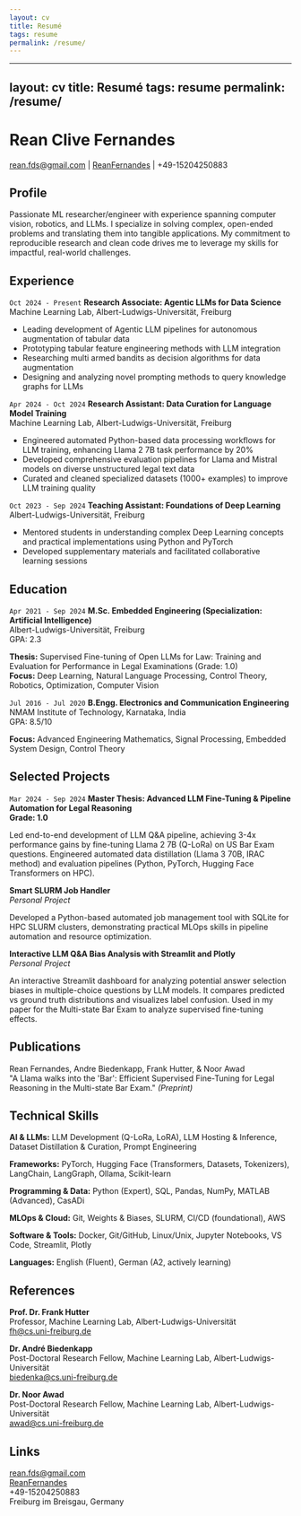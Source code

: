 ```yaml
---
layout: cv
title: Resumé
tags: resume
permalink: /resume/
---
```

---
layout: cv
title: Resumé
tags: resume
permalink: /resume/
---
# Rean Clive Fernandes

<div id="webaddress">
<a href="mailto:rean.fds@gmail.com">rean.fds@gmail.com</a> | 
<i class="fa fa-github"></i> <a href="http://github.com/ReanFernandes">ReanFernandes</a> | 
<i class="fa fa-phone"></i> +49-15204250883
</div>

## Profile

Passionate ML researcher/engineer with experience spanning computer vision, robotics, and LLMs. I specialize in solving complex, open-ended problems and translating them into tangible applications. My commitment to reproducible research and clean code drives me to leverage my skills for impactful, real-world challenges.

## Experience

`Oct 2024 - Present`
__Research Associate: Agentic LLMs for Data Science__  
Machine Learning Lab, Albert-Ludwigs-Universität, Freiburg

- Leading development of Agentic LLM pipelines for autonomous augmentation of tabular data
- Prototyping tabular feature engineering methods with LLM integration  
- Researching multi armed bandits as decision algorithms for data augmentation
- Designing and analyzing novel prompting methods to query knowledge graphs for LLMs

`Apr 2024 - Oct 2024`
__Research Assistant: Data Curation for Language Model Training__  
Machine Learning Lab, Albert-Ludwigs-Universität, Freiburg

- Engineered automated Python-based data processing workflows for LLM training, enhancing Llama 2 7B task performance by 20%
- Developed comprehensive evaluation pipelines for Llama and Mistral models on diverse unstructured legal text data
- Curated and cleaned specialized datasets (1000+ examples) to improve LLM training quality

`Oct 2023 - Sep 2024`
__Teaching Assistant: Foundations of Deep Learning__  
Albert-Ludwigs-Universität, Freiburg

- Mentored students in understanding complex Deep Learning concepts and practical implementations using Python and PyTorch
- Developed supplementary materials and facilitated collaborative learning sessions

## Education

`Apr 2021 - Sep 2024`
__M.Sc. Embedded Engineering (Specialization: Artificial Intelligence)__  
Albert-Ludwigs-Universität, Freiburg  
GPA: 2.3

**Thesis:** Supervised Fine-tuning of Open LLMs for Law: Training and Evaluation for Performance in Legal Examinations (Grade: 1.0)  
**Focus:** Deep Learning, Natural Language Processing, Control Theory, Robotics, Optimization, Computer Vision

`Jul 2016 - Jul 2020`
__B.Engg. Electronics and Communication Engineering__  
NMAM Institute of Technology, Karnataka, India  
GPA: 8.5/10

**Focus:** Advanced Engineering Mathematics, Signal Processing, Embedded System Design, Control Theory

## Selected Projects

`Mar 2024 - Sep 2024`
__Master Thesis: Advanced LLM Fine-Tuning & Pipeline Automation for Legal Reasoning__  
**Grade: 1.0**

Led end-to-end development of LLM Q&A pipeline, achieving 3-4x performance gains by fine-tuning Llama 2 7B (Q-LoRa) on US Bar Exam questions. Engineered automated data distillation (Llama 3 70B, IRAC method) and evaluation pipelines (Python, PyTorch, Hugging Face Transformers on HPC).

__Smart SLURM Job Handler__  
*Personal Project*

Developed a Python-based automated job management tool with SQLite for HPC SLURM clusters, demonstrating practical MLOps skills in pipeline automation and resource optimization.

__Interactive LLM Q&A Bias Analysis with Streamlit and Plotly__  
*Personal Project*

An interactive Streamlit dashboard for analyzing potential answer selection biases in multiple-choice questions by LLM models. It compares predicted vs ground truth distributions and visualizes label confusion. Used in my paper for the Multi-state Bar Exam to analyze supervised fine-tuning effects.

## Publications

Rean Fernandes, Andre Biedenkapp, Frank Hutter, & Noor Awad  
"A Llama walks into the 'Bar': Efficient Supervised Fine-Tuning for Legal Reasoning in the Multi-state Bar Exam." *(Preprint)*

## Technical Skills

**AI & LLMs:** LLM Development (Q-LoRa, LoRA), LLM Hosting & Inference, Dataset Distillation & Curation, Prompt Engineering

**Frameworks:** PyTorch, Hugging Face (Transformers, Datasets, Tokenizers), LangChain, LangGraph, Ollama, Scikit-learn

**Programming & Data:** Python (Expert), SQL, Pandas, NumPy, MATLAB (Advanced), CasADi

**MLOps & Cloud:** Git, Weights & Biases, SLURM, CI/CD (foundational), AWS

**Software & Tools:** Docker, Git/GitHub, Linux/Unix, Jupyter Notebooks, VS Code, Streamlit, Plotly

**Languages:** English (Fluent), German (A2, actively learning)

## References

**Prof. Dr. Frank Hutter**  
Professor, Machine Learning Lab, Albert-Ludwigs-Universität  
<a href="mailto:fh@cs.uni-freiburg.de">fh@cs.uni-freiburg.de</a>

**Dr. André Biedenkapp**  
Post-Doctoral Research Fellow, Machine Learning Lab, Albert-Ludwigs-Universität  
<a href="mailto:biedenka@cs.uni-freiburg.de">biedenka@cs.uni-freiburg.de</a>

**Dr. Noor Awad**  
Post-Doctoral Research Fellow, Machine Learning Lab, Albert-Ludwigs-Universität  
<a href="mailto:awad@cs.uni-freiburg.de">awad@cs.uni-freiburg.de</a>

## Links

<i class="fa fa-envelope"></i> <a href="mailto:rean.fds@gmail.com">rean.fds@gmail.com</a>  
<i class="fa fa-github"></i> <a href="http://github.com/ReanFernandes">ReanFernandes</a>  
<i class="fa fa-phone"></i> +49-15204250883  
<i class="fa fa-map-marker"></i> Freiburg im Breisgau, Germany

<!-- ### Footer
Last updated: August 2025 -->